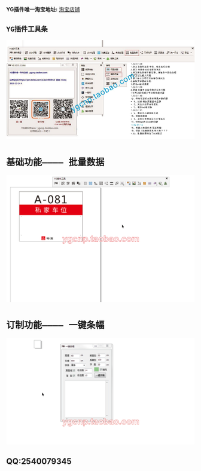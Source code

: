**YG插件唯一淘宝地址:** [淘宝店铺](https://ygcnp.taobao.com/)
## `YG插件工具条`
![加载中请稍后](https://github.com/ygcnp/ygcnp.github.io/raw/master/A.jpg "YG插件工具条")
# `基础功能———— 批量数据`
![加载中请稍后](https://github.com/ygcnp/ygcnp.github.io/raw/master/A.gif "YG插件批量数据演示")
# `订制功能———— 一键条幅`
![加载中请稍后](https://github.com/ygcnp/ygcnp.github.io/raw/master/B.gif "YG插件一键条幅生成演示")
## QQ:2540079345
